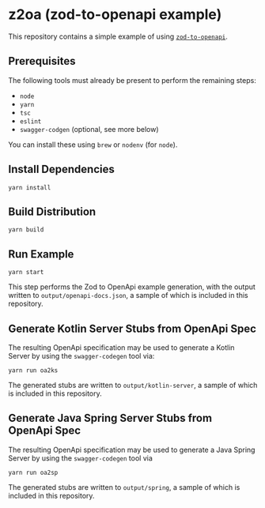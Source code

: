 # z2oa (zod-to-openapi example)

This repository contains a simple example of using
[`zod-to-openapi`](https://github.com/asteasolutions/zod-to-openapi).

## Prerequisites

The following tools must already be present to perform the remaining steps:

- `node`
- `yarn`
- `tsc`
- `eslint`
- `swagger-codgen` (optional, see more below)

You can install these using `brew` or `nodenv` (for `node`).

## Install Dependencies

```yarn
yarn install
```

## Build Distribution

```yarn
yarn build
```

## Run Example

```yarn
yarn start
```

This step performs the Zod to OpenApi example generation, with the output
written to `output/openapi-docs.json`, a sample of which is
included in this repository.

## Generate Kotlin Server Stubs from OpenApi Spec

The resulting OpenApi specification may be used to generate a Kotlin
Server by using the `swagger-codegen` tool via:

```yarn
yarn run oa2ks
```

The generated stubs are written to `output/kotlin-server`, a sample of
which is included in this repository.

## Generate Java Spring Server Stubs from OpenApi Spec

The resulting OpenApi specification may be used to generate a Java
Spring Server by using the `swagger-codegen` tool via

```yarnl
yarn run oa2sp
```

The generated stubs are written to `output/spring`, a sample of
which is included in this repository.
